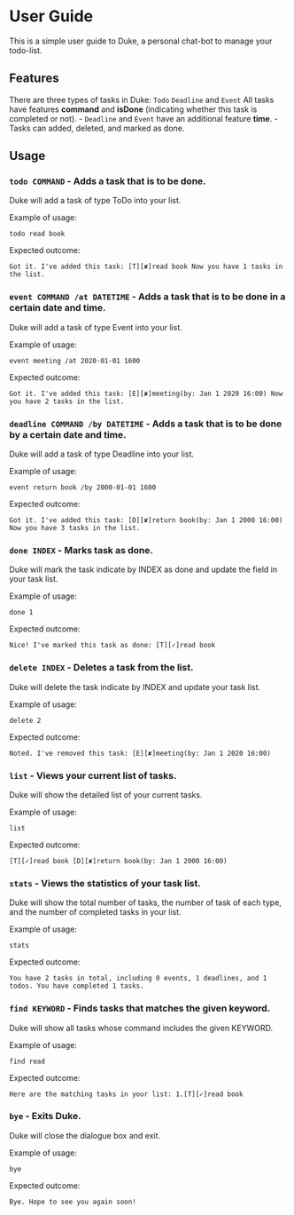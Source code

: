 # User Guide
This is a simple user guide to Duke, a personal chat-bot to manage your todo-list.
## Features 
 There are three types of tasks in Duke: `Todo` `Deadline` and `Event` 
All tasks have features **command** and **isDone** (indicating whether this task is completed or not).
    - `Deadline` and `Event` have an additional feature **time**.
    - Tasks can added, deleted, and marked as done.

## Usage

### `todo COMMAND` - Adds a task that is to be done.

Duke will add a task of type ToDo into your list.

Example of usage: 

`todo read book`

Expected outcome:

`Got it. I've added this task:
 [T][✘]read book
 Now you have 1 tasks in the list.`


### `event COMMAND /at DATETIME` - Adds a task that is to be done in a certain date and time.

Duke will add a task of type Event into your list.

Example of usage: 

`event meeting /at 2020-01-01 1600`

Expected outcome:

`Got it. I've added this task:
[E][✘]meeting(by: Jan 1 2020 16:00)
Now you have 2 tasks in the list.`


### `deadline COMMAND /by DATETIME` - Adds a task that is to be done by a certain date and time.

Duke will add a task of type Deadline into your list.

Example of usage: 

`event return book /by 2000-01-01 1600`

Expected outcome:

`Got it. I've added this task:
[D][✘]return book(by: Jan 1 2000 16:00)
Now you have 3 tasks in the list.`


### `done INDEX` - Marks task as done.
Duke will mark the task indicate by INDEX as done and update the field in your task list.

Example of usage: 

`done 1`

Expected outcome:

`Nice! I've marked this task as done:
 [T][✓]read book`


### `delete INDEX` - Deletes a task from the list.
Duke will delete the task indicate by INDEX and update your task list.

Example of usage: 

`delete 2`

Expected outcome:

`Noted. I've removed this task:
 [E][✘]meeting(by: Jan 1 2020 16:00)`


### `list` - Views your current list of tasks.

Duke will show the detailed list of your current tasks.

Example of usage: 

`list`

Expected outcome:

`[T][✓]read book
 [D][✘]return book(by: Jan 1 2000 16:00)`

### `stats` - Views the statistics of your task list.

Duke will show the total number of tasks, the number of task of each type, and the number of completed tasks in your list.

Example of usage: 

`stats`

Expected outcome:

`You have 2 tasks in total, including 0 events, 1 deadlines, and 1 todos.
 You have completed 1 tasks.`


### `find KEYWORD` - Finds tasks that matches the given keyword.

Duke will show all tasks whose command includes the given KEYWORD.

Example of usage: 

`find read`

Expected outcome:

`Here are the matching tasks in your list:
1.[T][✓]read book`


### `bye` - Exits Duke.

Duke will close the dialogue box and exit.

Example of usage: 

`bye`

Expected outcome:

`Bye. Hope to see you again soon!`